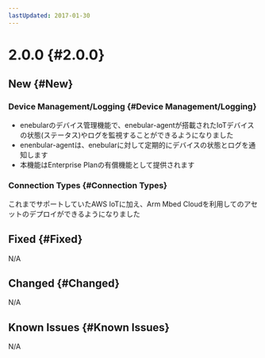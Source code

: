 ```yaml
---
lastUpdated: 2017-01-30
---
```


# 2.0.0 {#2.0.0}

## New {#New}

### Device Management/Logging {#Device Management/Logging}
* enebularのデバイス管理機能で、enebular-agentが搭載されたIoTデバイスの状態(ステータス)やログを監視することができるようになりました
* enenbular-agentは、enebularに対して定期的にデバイスの状態とログを通知します
* 本機能はEnterprise Planの有償機能として提供されます

### Connection Types {#Connection Types}
これまでサポートしていたAWS IoTに加え、Arm Mbed Cloudを利用してのアセットのデプロイができるようになりました

## Fixed {#Fixed}
 N/A

## Changed {#Changed}
 N/A

## Known Issues {#Known Issues}
 N/A